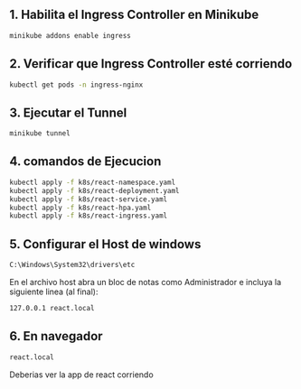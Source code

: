 ## 1. Habilita el Ingress Controller en Minikube

```sh
minikube addons enable ingress
```

## 2. Verificar que Ingress Controller esté corriendo

```sh
kubectl get pods -n ingress-nginx
```

## 3. Ejecutar el Tunnel

```sh
minikube tunnel
```
## 4. comandos de Ejecucion

```sh
kubectl apply -f k8s/react-namespace.yaml
kubectl apply -f k8s/react-deployment.yaml
kubectl apply -f k8s/react-service.yaml
kubectl apply -f k8s/react-hpa.yaml
kubectl apply -f k8s/react-ingress.yaml
```

## 5. Configurar el Host de windows 

```sh
C:\Windows\System32\drivers\etc
```

En el archivo host abra un bloc de notas como Administrador e incluya la siguiente linea (al final):

```sh
127.0.0.1 react.local
```

## 6. En navegador

```sh
react.local
```

Deberias ver la app de react corriendo